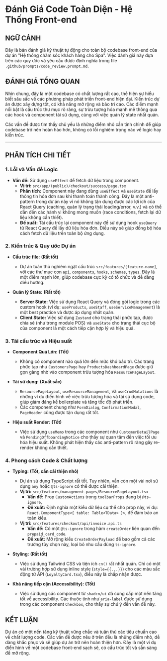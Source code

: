 # Đánh Giá Code Toàn Diện - Hệ Thống Front-end

## NGỮ CẢNH

Đây là bản đánh giá kỹ thuật tự động cho toàn bộ codebase front-end của dự án "Hệ thống chăm sóc khách hàng cho Spa". Việc đánh giá này dựa trên các quy ước và yêu cầu được định nghĩa trong file `.github/prompts/code_review.prompt.md`.

## ĐÁNH GIÁ TỔNG QUAN

Nhìn chung, đây là một codebase có chất lượng rất cao, thể hiện sự hiểu biết sâu sắc về các phương pháp phát triển front-end hiện đại. Kiến trúc dự án được xây dựng tốt, có khả năng mở rộng và bảo trì cao. Các điểm mạnh nổi bật là cấu trúc thư mục rõ ràng, sự trừu tượng hóa mạnh mẽ thông qua các hook và component tái sử dụng, cùng với việc quản lý state nhất quán.

Các vấn đề được tìm thấy chủ yếu là những điểm nhỏ cần tinh chỉnh để giúp codebase trở nên hoàn hảo hơn, không có lỗi nghiêm trọng nào về logic hay kiến trúc.

--- 

## PHÂN TÍCH CHI TIẾT

### 1. Lỗi và Vấn đề Logic

- **Vấn đề:** Sử dụng `useEffect` để fetch dữ liệu trong component.
  - **Vị trí:** `src/app/(public)/checkout/success/page.tsx`
  - **Phân tích:** Component này đang dùng `useEffect` và `useState` để lấy thông tin hóa đơn sau khi thanh toán thành công. Đây là một anti-pattern trong dự án này vì nó không tận dụng được các lợi ích của React Query (caching, quản lý trạng thái loading/error, v.v.) và có thể dẫn đến các hành vi không mong muốn (race conditions, fetch lại dữ liệu không cần thiết).
  - **Đề xuất:** Tái cấu trúc lại component này để sử dụng hook `useQuery` từ React Query để lấy dữ liệu hóa đơn. Điều này sẽ giúp đồng bộ hóa cách fetch dữ liệu trên toàn bộ ứng dụng.

### 2. Kiến trúc & Quy ước Dự án

- **Cấu trúc file:** **(Rất tốt)**
  - Dự án tuân thủ nghiêm ngặt cấu trúc `src/features/[feature-name]`, với các thư mục con `api`, `components`, `hooks`, `schemas`, `types`. Đây là một điểm mạnh lớn, giúp codebase cực kỳ có tổ chức và dễ dàng điều hướng.

- **Quản lý State:** **(Rất tốt)**
  - **Server State:** Việc sử dụng React Query và đóng gói logic trong các custom hook (ví dụ: `useProducts`, `useStaff`, `useServiceManagement`) là một best practice và được áp dụng nhất quán.
  - **Client State:** Việc sử dụng `Zustand` cho trạng thái phức tạp, được chia sẻ (như trong module POS) và `useState` cho trạng thái cục bộ của component là một cách tiếp cận hợp lý và hiệu quả.

### 3. Tái cấu trúc và Hiệu suất

- **Component Quá Lớn:** **(Tốt)**
  - Không có component nào quá lớn đến mức khó bảo trì. Các trang phức tạp như `CustomersPage` hay `ProductsDashboardPage` được giữ gọn gàng nhờ vào component trừu tượng hóa `ResourcePageLayout`.

- **Tái sử dụng:** **(Xuất sắc)**
  - `ResourcePageLayout`, `useResourceManagement`, và `useCrudMutations` là những ví dụ điển hình về việc trừu tượng hóa và tái sử dụng code, giúp giảm đáng kể boilerplate và tăng tốc độ phát triển.
  - Các component chung như `FormDialog`, `ConfirmationModal`, `PageHeader` cũng được tận dụng rất tốt.

- **Hiệu suất Render:** **(Tốt)**
  - Việc sử dụng `useMemo` trong các component như `CustomerDetailPage` và `PendingOffboardingNotice` cho thấy sự quan tâm đến việc tối ưu hóa hiệu suất. Không phát hiện thấy các anti-pattern rõ ràng gây re-render không cần thiết.

### 4. Phong cách Code & Chất lượng

- **Typing:** **(Tốt, cần cải thiện nhỏ)**
  - Dự án sử dụng TypeScript rất tốt. Tuy nhiên, vẫn còn một vài nơi sử dụng `any` hoặc `@ts-ignore` có thể được cải thiện.
  - **Vị trí:** `src/features/management-pages/ResourcePageLayout.tsx`
    - **Vấn đề:** Prop `CustomActions` trong `toolbarProps` đang bị `@ts-ignore`.
    - **Đề xuất:** Định nghĩa một kiểu dữ liệu cụ thể cho prop này, ví dụ: `React.ComponentType<{ table: Table<TData> }>`, để đảm bảo an toàn kiểu.
  - **Vị trí:** `src/features/checkout/api/invoice.api.ts`
    - **Vấn đề:** Có một `@ts-ignore` trong hàm `createOrder` liên quan đến `prepaid_card_code`.
    - **Đề xuất:** Mở rộng kiểu `CreateOrderPayload` để bao gồm cả các trường tùy chọn này, loại bỏ nhu cầu dùng `ts-ignore`.

- **Styling:** **(Rất tốt)**
  - Việc sử dụng Tailwind CSS và tiện ích `cn()` rất nhất quán. Chỉ có một vài trường hợp sử dụng inline style (`style={{...}}`) cho các màu sắc động từ API (`LoyaltyCard.tsx`), điều này là chấp nhận được.

- **Khả năng tiếp cận (Accessibility):** **(Tốt)**
  - Việc sử dụng các component từ `shadcn/ui` đã cung cấp một nền tảng tốt về accessibility. Các thuộc tính như `aria-label` được sử dụng trong các component `Checkbox`, cho thấy sự chú ý đến vấn đề này.

## KẾT LUẬN

Dự án có một nền tảng kỹ thuật vững chắc và tuân thủ các tiêu chuẩn cao về chất lượng code. Các vấn đề được nêu ở trên đều là những điểm nhỏ, dễ dàng khắc phục và sẽ giúp dự án trở nên hoàn thiện hơn. Đây là một ví dụ điển hình về một codebase front-end sạch sẽ, có cấu trúc tốt và sẵn sàng để mở rộng.

